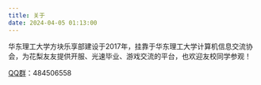 ```yaml
---
title: 关于
date: 2024-04-05 01:13:00
---
```

华东理工大学方块乐享部建设于2017年，挂靠于华东理工大学计算机信息交流协会，为花梨友友提供开服、光速毕业、游戏交流的平台，也欢迎友校同学参观！

[QQ群](https://qm.qq.com/q/jqFxBzF8gU)：484506558